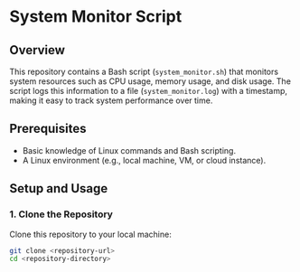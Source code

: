# System Monitor Script

## Overview

This repository contains a Bash script (`system_monitor.sh`) that monitors system resources such as CPU usage, memory usage, and disk usage. The script logs this information to a file (`system_monitor.log`) with a timestamp, making it easy to track system performance over time.

## Prerequisites

- Basic knowledge of Linux commands and Bash scripting.
- A Linux environment (e.g., local machine, VM, or cloud instance).

## Setup and Usage

### 1. Clone the Repository

Clone this repository to your local machine:

```bash
git clone <repository-url>
cd <repository-directory>

